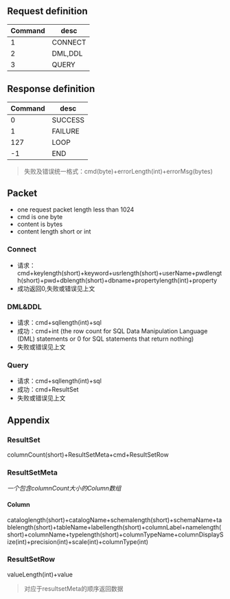 ## Request definition

Command | desc
--------- | -------
1   | CONNECT
2	| DML,DDL
3	| QUERY

## Response definition
Command | desc
--------- | -------
0	| SUCCESS
1	| FAILURE
127	| LOOP
-1	| END

> 失败及错误统一格式：cmd(byte)+errorLength(int)+errorMsg(bytes)

## Packet
* one request packet length less than 1024
* cmd is one byte
* content is bytes
* content length short or int

### Connect
* 请求：cmd+keylength(short)+keyword+usrlength(short)+userName+pwdlength(short)+pwd+dblength(short)+dbname+propertylength(int)+property
* 成功返回0,失败或错误见上文

### DML&DDL
* 请求：cmd+sqllength(int)+sql
* 成功：cmd+int (the row count for SQL Data Manipulation Language (DML) statements or 0 for SQL statements that return nothing)
* 失败或错误见上文

### Query
* 请求：cmd+sqllength(int)+sql
* 成功：cmd+ResultSet
* 失败或错误见上文

## Appendix

### ResultSet
columnCount(short)+ResultSetMeta+cmd+ResultSetRow

### ResultSetMeta

*一个包含columnCount大小的Column数组*

#### Column
cataloglength(short)+catalogName+schemalength(short)+schemaName+tablelength(short)+tableName+labellength(short)+columnLabel+namelength(short)+columnName+typelength(short)+columnTypeName+columnDisplaySize(int)+precision(int)+scale(int)+columnType(int)

### ResultSetRow

valueLength(int)+value
> 对应于resultsetMeta的顺序返回数据


